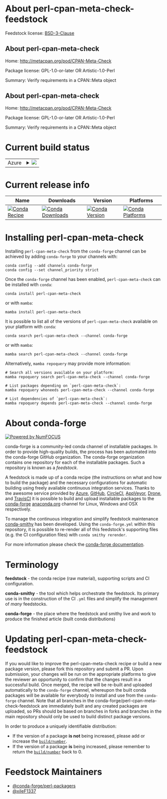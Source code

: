 About perl-cpan-meta-check-feedstock
====================================

Feedstock license: [BSD-3-Clause](https://github.com/conda-forge/perl-cpan-meta-check-feedstock/blob/main/LICENSE.txt)


About perl-cpan-meta-check
--------------------------

Home: http://metacpan.org/pod/CPAN-Meta-Check

Package license: GPL-1.0-or-later OR Artistic-1.0-Perl

Summary: Verify requirements in a CPAN::Meta object

About perl-cpan-meta-check
--------------------------

Home: http://metacpan.org/pod/CPAN-Meta-Check

Package license: GPL-1.0-or-later OR Artistic-1.0-Perl

Summary: Verify requirements in a CPAN::Meta object

Current build status
====================


<table>
    
  <tr>
    <td>Azure</td>
    <td>
      <details>
        <summary>
          <a href="https://dev.azure.com/conda-forge/feedstock-builds/_build/latest?definitionId=18261&branchName=main">
            <img src="https://dev.azure.com/conda-forge/feedstock-builds/_apis/build/status/perl-cpan-meta-check-feedstock?branchName=main">
          </a>
        </summary>
        <table>
          <thead><tr><th>Variant</th><th>Status</th></tr></thead>
          <tbody><tr>
              <td>linux_64</td>
              <td>
                <a href="https://dev.azure.com/conda-forge/feedstock-builds/_build/latest?definitionId=18261&branchName=main">
                  <img src="https://dev.azure.com/conda-forge/feedstock-builds/_apis/build/status/perl-cpan-meta-check-feedstock?branchName=main&jobName=linux&configuration=linux%20linux_64_" alt="variant">
                </a>
              </td>
            </tr><tr>
              <td>linux_aarch64</td>
              <td>
                <a href="https://dev.azure.com/conda-forge/feedstock-builds/_build/latest?definitionId=18261&branchName=main">
                  <img src="https://dev.azure.com/conda-forge/feedstock-builds/_apis/build/status/perl-cpan-meta-check-feedstock?branchName=main&jobName=linux&configuration=linux%20linux_aarch64_" alt="variant">
                </a>
              </td>
            </tr><tr>
              <td>linux_ppc64le</td>
              <td>
                <a href="https://dev.azure.com/conda-forge/feedstock-builds/_build/latest?definitionId=18261&branchName=main">
                  <img src="https://dev.azure.com/conda-forge/feedstock-builds/_apis/build/status/perl-cpan-meta-check-feedstock?branchName=main&jobName=linux&configuration=linux%20linux_ppc64le_" alt="variant">
                </a>
              </td>
            </tr><tr>
              <td>osx_64</td>
              <td>
                <a href="https://dev.azure.com/conda-forge/feedstock-builds/_build/latest?definitionId=18261&branchName=main">
                  <img src="https://dev.azure.com/conda-forge/feedstock-builds/_apis/build/status/perl-cpan-meta-check-feedstock?branchName=main&jobName=osx&configuration=osx%20osx_64_" alt="variant">
                </a>
              </td>
            </tr><tr>
              <td>osx_arm64</td>
              <td>
                <a href="https://dev.azure.com/conda-forge/feedstock-builds/_build/latest?definitionId=18261&branchName=main">
                  <img src="https://dev.azure.com/conda-forge/feedstock-builds/_apis/build/status/perl-cpan-meta-check-feedstock?branchName=main&jobName=osx&configuration=osx%20osx_arm64_" alt="variant">
                </a>
              </td>
            </tr>
          </tbody>
        </table>
      </details>
    </td>
  </tr>
</table>

Current release info
====================

| Name | Downloads | Version | Platforms |
| --- | --- | --- | --- |
| [![Conda Recipe](https://img.shields.io/badge/recipe-perl--cpan--meta--check-green.svg)](https://anaconda.org/conda-forge/perl-cpan-meta-check) | [![Conda Downloads](https://img.shields.io/conda/dn/conda-forge/perl-cpan-meta-check.svg)](https://anaconda.org/conda-forge/perl-cpan-meta-check) | [![Conda Version](https://img.shields.io/conda/vn/conda-forge/perl-cpan-meta-check.svg)](https://anaconda.org/conda-forge/perl-cpan-meta-check) | [![Conda Platforms](https://img.shields.io/conda/pn/conda-forge/perl-cpan-meta-check.svg)](https://anaconda.org/conda-forge/perl-cpan-meta-check) |

Installing perl-cpan-meta-check
===============================

Installing `perl-cpan-meta-check` from the `conda-forge` channel can be achieved by adding `conda-forge` to your channels with:

```
conda config --add channels conda-forge
conda config --set channel_priority strict
```

Once the `conda-forge` channel has been enabled, `perl-cpan-meta-check` can be installed with `conda`:

```
conda install perl-cpan-meta-check
```

or with `mamba`:

```
mamba install perl-cpan-meta-check
```

It is possible to list all of the versions of `perl-cpan-meta-check` available on your platform with `conda`:

```
conda search perl-cpan-meta-check --channel conda-forge
```

or with `mamba`:

```
mamba search perl-cpan-meta-check --channel conda-forge
```

Alternatively, `mamba repoquery` may provide more information:

```
# Search all versions available on your platform:
mamba repoquery search perl-cpan-meta-check --channel conda-forge

# List packages depending on `perl-cpan-meta-check`:
mamba repoquery whoneeds perl-cpan-meta-check --channel conda-forge

# List dependencies of `perl-cpan-meta-check`:
mamba repoquery depends perl-cpan-meta-check --channel conda-forge
```


About conda-forge
=================

[![Powered by
NumFOCUS](https://img.shields.io/badge/powered%20by-NumFOCUS-orange.svg?style=flat&colorA=E1523D&colorB=007D8A)](https://numfocus.org)

conda-forge is a community-led conda channel of installable packages.
In order to provide high-quality builds, the process has been automated into the
conda-forge GitHub organization. The conda-forge organization contains one repository
for each of the installable packages. Such a repository is known as a *feedstock*.

A feedstock is made up of a conda recipe (the instructions on what and how to build
the package) and the necessary configurations for automatic building using freely
available continuous integration services. Thanks to the awesome service provided by
[Azure](https://azure.microsoft.com/en-us/services/devops/), [GitHub](https://github.com/),
[CircleCI](https://circleci.com/), [AppVeyor](https://www.appveyor.com/),
[Drone](https://cloud.drone.io/welcome), and [TravisCI](https://travis-ci.com/)
it is possible to build and upload installable packages to the
[conda-forge](https://anaconda.org/conda-forge) [anaconda.org](https://anaconda.org/)
channel for Linux, Windows and OSX respectively.

To manage the continuous integration and simplify feedstock maintenance
[conda-smithy](https://github.com/conda-forge/conda-smithy) has been developed.
Using the ``conda-forge.yml`` within this repository, it is possible to re-render all of
this feedstock's supporting files (e.g. the CI configuration files) with ``conda smithy rerender``.

For more information please check the [conda-forge documentation](https://conda-forge.org/docs/).

Terminology
===========

**feedstock** - the conda recipe (raw material), supporting scripts and CI configuration.

**conda-smithy** - the tool which helps orchestrate the feedstock.
                   Its primary use is in the construction of the CI ``.yml`` files
                   and simplify the management of *many* feedstocks.

**conda-forge** - the place where the feedstock and smithy live and work to
                  produce the finished article (built conda distributions)


Updating perl-cpan-meta-check-feedstock
=======================================

If you would like to improve the perl-cpan-meta-check recipe or build a new
package version, please fork this repository and submit a PR. Upon submission,
your changes will be run on the appropriate platforms to give the reviewer an
opportunity to confirm that the changes result in a successful build. Once
merged, the recipe will be re-built and uploaded automatically to the
`conda-forge` channel, whereupon the built conda packages will be available for
everybody to install and use from the `conda-forge` channel.
Note that all branches in the conda-forge/perl-cpan-meta-check-feedstock are
immediately built and any created packages are uploaded, so PRs should be based
on branches in forks and branches in the main repository should only be used to
build distinct package versions.

In order to produce a uniquely identifiable distribution:
 * If the version of a package **is not** being increased, please add or increase
   the [``build/number``](https://docs.conda.io/projects/conda-build/en/latest/resources/define-metadata.html#build-number-and-string).
 * If the version of a package **is** being increased, please remember to return
   the [``build/number``](https://docs.conda.io/projects/conda-build/en/latest/resources/define-metadata.html#build-number-and-string)
   back to 0.

Feedstock Maintainers
=====================

* [@conda-forge/perl-packagers](https://github.com/orgs/conda-forge/teams/perl-packagers/)
* [@xileF1337](https://github.com/xileF1337/)

